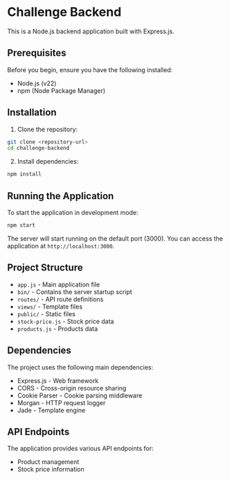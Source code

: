 # Challenge Backend

This is a Node.js backend application built with Express.js.

## Prerequisites

Before you begin, ensure you have the following installed:
- Node.js (v22)
- npm (Node Package Manager)

## Installation

1. Clone the repository:
```bash
git clone <repository-url>
cd challenge-backend
```

2. Install dependencies:
```bash
npm install
```

## Running the Application

To start the application in development mode:

```bash
npm start
```

The server will start running on the default port (3000). You can access the application at `http://localhost:3000`.

## Project Structure

- `app.js` - Main application file
- `bin/` - Contains the server startup script
- `routes/` - API route definitions
- `views/` - Template files
- `public/` - Static files
- `stock-price.js` - Stock price data
- `products.js` - Products data

## Dependencies

The project uses the following main dependencies:
- Express.js - Web framework
- CORS - Cross-origin resource sharing
- Cookie Parser - Cookie parsing middleware
- Morgan - HTTP request logger
- Jade - Template engine

## API Endpoints

The application provides various API endpoints for:
- Product management
- Stock price information